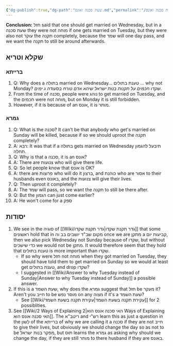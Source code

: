 ```yaml
---
{"dg-publish":true,"dg-path":"שעת סכנה ואונס.md","permalink":"/שעת סכנה ואונס/","tags":["בבלי/נשים/כתובות/ג","#שקלא_וטריא","שיעור/ר_שולמן/2025/fall"]}
---
```


**Conclusion:** חזל said that one should get married on Wednesday, but in a שעת סכנה they were not מוחה if one gets married on Tuesday, but they were also not עוקר the תקנה completely, because the שמד will one day pass, and we want the תקנה to still be around afterwards.
## שקלא וטריא
### ברייתא

1. Q: Why does a בתולה married on Wednesday... טענת בתולים ... why not Monday? _שקדו חכמים על תקנות בנות ישראל שיהא אדם טורח בסעודה ג ימים._
2. From the time of סכנה, people were נוהג to get married on Tuesday, and the חכמים were not מוחה, but on Monday it is still forbidden.
3.  However, if it is because of an אונס, it is מותר.
### גמרא

1. Q: What is the סכנה? It can't be that anybody who get's married on Sunday will be killed, because if so we should uproot the תקנה completely?
2. A: רבא:  It was that if a בתולה gets married on Wednesday תיבעל להגמון תחלה.
3. Q: Why is that a סכנה, it is an אונס?
4. A: There are צנועות who will give there life.
5. Q: So let people know that אונס is OK?
6. A: there are פרוצות who will do it ברצון, and כוהנת who are אסור to their husbands even באונס, and the צנועות will give their lives.
7. Q: Then uproot it completely?
8. A: The שמד will pass, so we want the תקנה to still be there after.
9. Q: But the הגמון can just come earlier?
10. A: He won't come for a ספק

## יסודות

1. We see in the סוגיה of [[Wiki/גדר תקנת שקדו\|גדר תקנת שקדו]] that some ראשונים hold that in מקום שב"ד יושבים בב וה once we are מתקן a קביעות יום, then we also pick Wednesday not Sunday because of שקדו, but without כדי שישכים we would not be מתקן. It would therefore seem that they hold that טענת בתולים is more important than שקדו.
	+ If so why were חזל not מוחה when they got married on Tuesday, they should have told them to get married on Sunday so we would at least get טענת בתולים, and drop שקדו?
	+ I suggested in [[Wiki/Answer to why Tuesday instead of Sunday\|Answer to why Tuesday instead of Sunday]] a possible answer.
2. If this is a שעת השמד, why does the גמרא suggest that חזל be מעקר it? Aren't you חייב to be מוסר נפש on any מצוה if it's a שעת השמד?
	+ See [[Wiki/עקירת תקנה בשעת השמד\|עקירת תקנה בשעת השמד]] for 2 possiblities.
3. See [[Wiki/2 Ways of Explaining האי סכנה אונס הוא\|2 Ways of Explaining האי סכנה אונס הוא]]. The ריטב"א and רש"י learn this as just a question in the לשון of the ברייתא of why we are calling it a סכנה if they are not חייב to give their lives, but obviously we should change the day so as not to be מפקר בנות ישראל, but תוס learns the גמרא as asking why should we change the day, if they are still מותר to there husband if they are באונס.